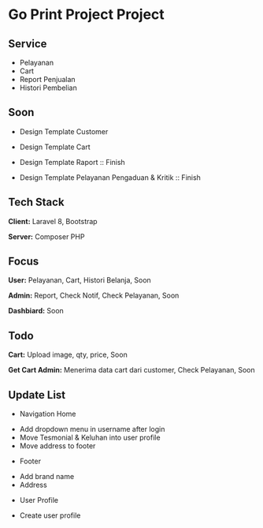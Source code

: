 # Go Print Project Project

## Service

-   Pelayanan
-   Cart
-   Report Penjualan
-   Histori Pembelian

## Soon

-   Design Template Customer

-   Design Template Cart

-   Design Template Raport :: Finish

-   Design Template Pelayanan Pengaduan & Kritik :: Finish

## Tech Stack

**Client:** Laravel 8, Bootstrap

**Server:** Composer PHP

## Focus

**User:** Pelayanan, Cart, Histori Belanja, Soon

**Admin:** Report, Check Notif, Check Pelayanan, Soon

**Dashbiard:** Soon

## Todo

**Cart:** Upload image, qty, price, Soon

**Get Cart Admin:** Menerima data cart dari customer, Check Pelayanan, Soon

## Update List

-   Navigation Home
<ul>
    <li>Add dropdown menu in username after login</li>
    <li>Move Tesmonial & Keluhan into user profile</li>
    <li>Move address to footer</li>
</ul>

-   Footer
<ul>
    <li>Add brand name</li>
    <li>Address</li>
</ul>

-   User Profile
<ul>
    <li>Create user profile</li>
</ul>
